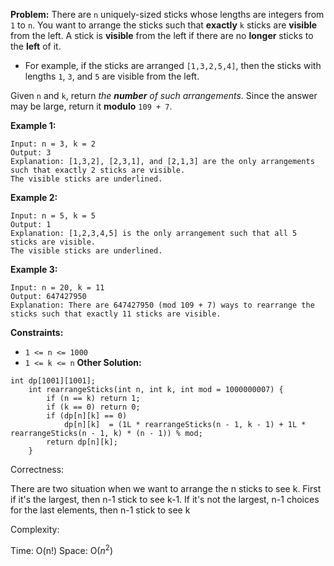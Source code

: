 **Problem:**
There are `n` uniquely-sized sticks whose lengths are integers from `1` to `n`. You want to arrange the sticks such that **exactly** `k` sticks are **visible** from the left. A stick is **visible** from the left if there are no **longer** sticks to the **left** of it.

- For example, if the sticks are arranged `[1,3,2,5,4]`, then the sticks with lengths `1`, `3`, and `5` are visible from the left.

Given `n` and `k`, return *the **number** of such arrangements*. Since the answer may be large, return it **modulo** `109 + 7`.

 

**Example 1:**

```
Input: n = 3, k = 2
Output: 3
Explanation: [1,3,2], [2,3,1], and [2,1,3] are the only arrangements such that exactly 2 sticks are visible.
The visible sticks are underlined.
```

**Example 2:**

```
Input: n = 5, k = 5
Output: 1
Explanation: [1,2,3,4,5] is the only arrangement such that all 5 sticks are visible.
The visible sticks are underlined.
```

**Example 3:**

```
Input: n = 20, k = 11
Output: 647427950
Explanation: There are 647427950 (mod 109 + 7) ways to rearrange the sticks such that exactly 11 sticks are visible.
```

 

**Constraints:**

- `1 <= n <= 1000`
- `1 <= k <= n`
**Other Solution:**
```
int dp[1001][1001];
    int rearrangeSticks(int n, int k, int mod = 1000000007) {
        if (n == k) return 1;
        if (k == 0) return 0;
        if (dp[n][k] == 0)
            dp[n][k]  = (1L * rearrangeSticks(n - 1, k - 1) + 1L * rearrangeSticks(n - 1, k) * (n - 1)) % mod;
        return dp[n][k];
    }
```
Correctness:

There are two situation when we want to arrange the n sticks to see k. First if it's the largest, then n-1 stick to see k-1. If it's not the largest, n-1 choices for the last elements, then n-1 stick to see k

Complexity:

Time: O(n!)
Space: O($n^2$)